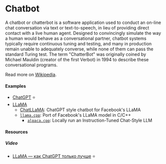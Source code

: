 # Chatbot

A chatbot or chatterbot is a software application used to conduct an on-line chat conversation via text or text-to-speech, in lieu of providing direct contact with a live human agent. Designed to convincingly simulate the way a human would behave as a conversational partner, chatbot systems typically require continuous tuning and testing, and many in production remain unable to adequately converse, while none of them can pass the standard Turing test. The term "ChatterBot" was originally coined by Michael Mauldin (creator of the first Verbot) in 1994 to describe these conversational programs.

Read more on [Wikipedia](https://en.wikipedia.org/wiki/Chatbot).

#### Examples
- [ChatGPT](https://en.wikipedia.org/wiki/ChatGPT) ⭐
- [LLaMA](https://en.wikipedia.org/wiki/LLaMA)
    - [ChatLLaMA](https://chatllama.baseten.co): ChatGPT style chatbot for Facebook's LLaMA
    - [`llama.cpp`](https://github.com/ggerganov/llama.cpp): Port of Facebook's LLaMA model in C/C++
        - [`alpaca.cpp`](https://github.com/antimatter15/alpaca.cpp): Locally run an Instruction-Tuned Chat-Style LLM

#### Resources

##### Video
- [LLaMA — как ChatGPT только лучше](https://www.youtube.com/watch?v=6soofz98PGk) ⭐
